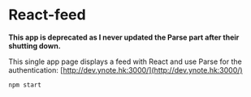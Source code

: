 # React-feed

**This app is deprecated as I never updated the Parse part after their shutting down.**

This single app page displays a feed with React and use Parse for the authentication: [http://dev.ynote.hk:3000/](http://dev.ynote.hk:3000/)

    npm start


